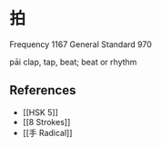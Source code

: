 # 拍
Frequency 1167
General Standard 970

pāi
clap, tap, beat; beat or rhythm

## References
- [[HSK 5]]
- [[8 Strokes]]
- [[手 Radical]]